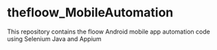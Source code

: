 # thefloow_MobileAutomation
This repository contains  the floow  Android mobile app automation code using Selenium Java and Appium
